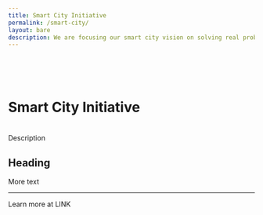 ```yaml
---
title: Smart City Initiative
permalink: /smart-city/
layout: bare
description: We are focusing our smart city vision on solving real problems for real people. 
---
```


<h1 style= "padding-top: 64px; padding-bottom: 18px;"> Smart City Initiative</h1>

Description

## Heading

More text

---

Learn more at LINK
